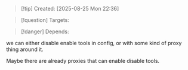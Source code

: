 
>[!tip] Created: [2025-08-25 Mon 22:36]

>[!question] Targets: 

>[!danger] Depends: 

we can either disable enable tools in config, or with some kind of proxy thing around it.

Maybe there are already proxies that can enable disable tools.